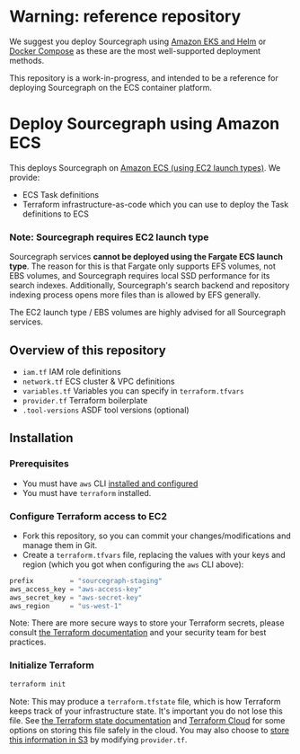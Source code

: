 # Warning: reference repository

We suggest you deploy Sourcegraph using [Amazon EKS and Helm](https://docs.sourcegraph.com/admin/deploy/kubernetes/helm) or [Docker Compose](https://docs.sourcegraph.com/admin/deploy/docker-compose) as these are the most well-supported deployment methods.

This repository is a work-in-progress, and intended to be a reference for deploying Sourcegraph on the ECS container platform.

# Deploy Sourcegraph using Amazon ECS

This deploys Sourcegraph on [Amazon ECS (using EC2 launch types)](https://docs.aws.amazon.com/AmazonECS/latest/developerguide/application_architecture.html). We provide:

* ECS Task definitions
* Terraform infrastructure-as-code which you can use to deploy the Task definitions to ECS

### Note: Sourcegraph requires EC2 launch type

Sourcegraph services **cannot be deployed using the Fargate ECS launch type**. The reason for this is that Fargate only supports EFS volumes, not EBS volumes, and Sourcegraph requires local SSD performance for its search indexes. Additionally, Sourcegraph's search backend and repository indexing process opens more files than is allowed by EFS generally.

The EC2 launch type / EBS volumes are highly advised for all Sourcegraph services.

## Overview of this repository

* `iam.tf` IAM role definitions
* `network.tf` ECS cluster & VPC definitions
* `variables.tf` Variables you can specify in `terraform.tfvars`
* `provider.tf` Terraform boilerplate
* `.tool-versions` ASDF tool versions (optional)

## Installation

### Prerequisites

* You must have `aws` CLI [installed and configured](https://docs.aws.amazon.com/cli/latest/userguide/cli-configure-quickstart.html)
* You must have `terraform` installed.

### Configure Terraform access to EC2

* Fork this repository, so you can commit your changes/modifications and manage them in Git.
* Create a `terraform.tfvars` file, replacing the values with your keys and region (which you got when configuring the `aws` CLI above):

```terraform
prefix         = "sourcegraph-staging"
aws_access_key = "aws-access-key" 
aws_secret_key = "aws-secret-key" 
aws_region     = "us-west-1"
```

Note: There are more secure ways to store your Terraform secrets, please consult [the Terraform documentation](https://registry.terraform.io/providers/hashicorp/aws/latest/docs#provider-configuration) and your security team for best practices.

### Initialize Terraform

```sh
terraform init
```

Note: This may produce a `terraform.tfstate` file, which is how Terraform keeps track of your infrastructure state. It's important you do not lose this file. See [the Terraform state documentation](https://www.terraform.io/language/state) and [Terraform Cloud](https://www.terraform.io/cloud-docs) for some options on storing this file safely in the cloud. You may also choose to [store this information in S3](https://www.terraform.io/language/settings/backends/s3) by modifying `provider.tf`.
